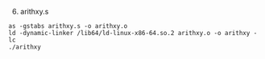 6. arithxy.s

```
as -gstabs arithxy.s -o arithxy.o
ld -dynamic-linker /lib64/ld-linux-x86-64.so.2 arithxy.o -o arithxy -lc
./arithxy
```